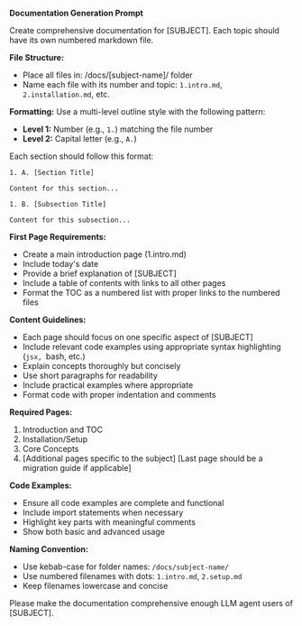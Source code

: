 **Documentation Generation Prompt**

Create comprehensive documentation for [SUBJECT]. Each topic should have its own numbered markdown file.

**File Structure:**

- Place all files in: /docs/[subject-name]/ folder
- Name each file with its number and topic: `1.intro.md`, `2.installation.md`, etc.

**Formatting:**
Use a multi-level outline style with the following pattern:

- **Level 1:** Number (e.g., `1.`) matching the file number
- **Level 2:** Capital letter (e.g., `A.`)

Each section should follow this format:

```
1. A. [Section Title]

Content for this section...

1. B. [Subsection Title]

Content for this subsection...
```

**First Page Requirements:**

- Create a main introduction page (1.intro.md)
- Include today's date
- Provide a brief explanation of [SUBJECT]
- Include a table of contents with links to all other pages
- Format the TOC as a numbered list with proper links to the numbered files

**Content Guidelines:**

- Each page should focus on one specific aspect of [SUBJECT]
- Include relevant code examples using appropriate syntax highlighting (`jsx, `bash, etc.)
- Explain concepts thoroughly but concisely
- Use short paragraphs for readability
- Include practical examples where appropriate
- Format code with proper indentation and comments

**Required Pages:**

1. Introduction and TOC
2. Installation/Setup
3. Core Concepts
4. [Additional pages specific to the subject]
   [Last page should be a migration guide if applicable]

**Code Examples:**

- Ensure all code examples are complete and functional
- Include import statements when necessary
- Highlight key parts with meaningful comments
- Show both basic and advanced usage

**Naming Convention:**

- Use kebab-case for folder names: `/docs/subject-name/`
- Use numbered filenames with dots: `1.intro.md`, `2.setup.md`
- Keep filenames lowercase and concise

Please make the documentation comprehensive enough LLM agent users of [SUBJECT].
